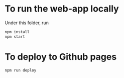 # To run the web-app locally

Under this folder, run
```bash
npm install
npm start
```

# To deploy to Github pages

```bash
npm run deploy
```